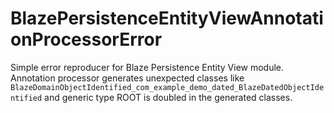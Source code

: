 # BlazePersistenceEntityViewAnnotationProcessorError
Simple error reproducer for Blaze Persistence Entity View module. Annotation processor generates unexpected classes like
`BlazeDomainObjectIdentified_com_example_demo_dated_BlazeDatedObjectIdentified` and generic type ROOT is doubled in the
generated classes.
